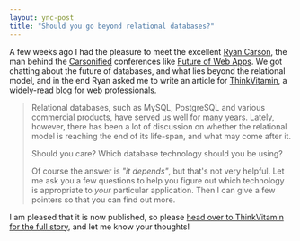 ```yaml
---
layout: ync-post
title: "Should you go beyond relational databases?"
---
```


A few weeks ago I had the pleasure to meet the excellent
[Ryan Carson](http://ryancarson.com/), the man behind the
[Carsonified](http://carsonified.com/) conferences like
[Future of Web Apps](http://www.futureofwebapps.com/). We got chatting about the future of
databases, and what lies beyond the relational model, and in the end Ryan asked me to write an
article for
[ThinkVitamin](http://thinkvitamin.com/), a widely-read blog for web
professionals.

<p><blockquote>Relational databases, such as MySQL, PostgreSQL and various commercial
products, have served us well for many years. Lately, however, there has been a lot of discussion on
whether the relational model is reaching the end of its life-span, and what may come after
it.</p>

Should you care? Which database technology should you be using?

Of course the answer is *"it
depends"*, but that's not very helpful. Let me ask you a few questions to help you figure out which
technology is appropriate to *your* particular application. Then I can give a few pointers so that
you can find out more.</blockquote>

I am pleased that it is now published, so please
[head over to ThinkVitamin for the full
story](http://thinkvitamin.com/dev/should-you-go-beyond-relational-databases/), and let me know your
thoughts!
